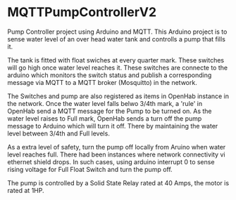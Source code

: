 # MQTTPumpControllerV2
Pump Controller project using Arduino and MQTT. 
This Arduino project is to sense water level of an over head water tank and controlls a pump that fills it.

The tank is fitted with float swiches at every quarter mark. These switches will go high once water level reaches it.
These switches are connecte to the arduino which monitors the switch status and publish a corresponding message via MQTT to a 
MQTT broker (Mosquitto) in the network.

The Switches and pump are also registered as items in OpenHab instance in the network. Once the water level falls belwo 3/4th mark, 
a 'rule' in OpenHab send a MQTT message for the Pump to be turned on. As the water level raises to Full mark, OpenHab sends a turn off 
the pump message to Arduino which will turn it off. There by maintaining the water level between 3/4th and Full levels.

As a extra level of safety, turn the pump off locally from Aruino when water level reaches full.
There had been instances where network connectivity vi ethernet shield drops. In such cases, using arduino interrupt 0 to sense rising 
voltage for Full Float Switch and turn the pump off. 

The pump is controlled by a Solid State Relay rated at 40 Amps, the motor is rated at 1HP.
